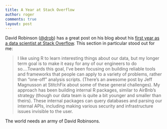 ```yaml
---
title: A Year at Stack Overflow
author: roger
comments: true
layout: post
---
```


David Robinson ([@drob](https://twitter.com/drob)) has a great post on his blog about his [first year as a data scientist at Stack Overflow](http://varianceexplained.org/r/year_data_scientist/). This section in particular stood out for me:

> I like using R to learn interesting things about our data, but my longer term goal is to make it easy for any of our engineers to do so....Towards this goal, I’ve been focusing on building reliable tools and frameworks that people can apply to a variety of problems, rather than “one-off” analysis scripts. (There’s an awesome post by Jeff Magnusson at StitchFix about some of these general challenges). My approach has been building internal R packages, similar to AirBnb’s strategy (though our data team is quite a bit younger and smaller than theirs). These internal packages can query databases and parsing our internal APIs, including making various security and infrastructure issues invisible to the user.

The world needs an army of David Robinsons.

